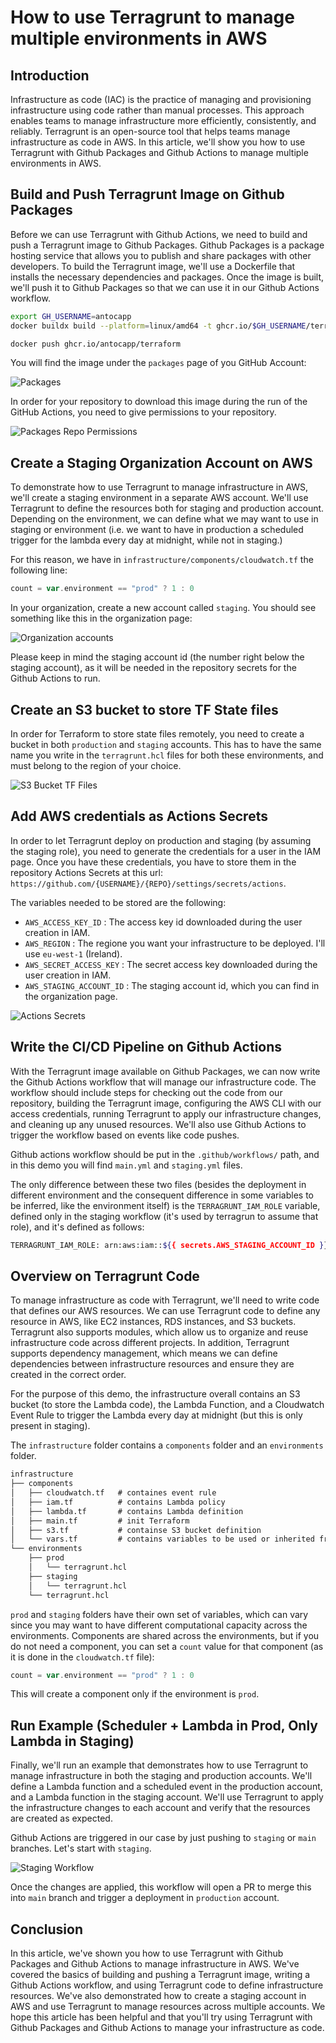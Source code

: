 # How to use Terragrunt to manage multiple environments in AWS

## Introduction

Infrastructure as code (IAC) is the practice of managing and provisioning infrastructure using code rather than manual processes. This approach enables teams to manage infrastructure more efficiently, consistently, and reliably. Terragrunt is an open-source tool that helps teams manage infrastructure as code in AWS. In this article, we'll show you how to use Terragrunt with Github Packages and Github Actions to manage multiple environments in AWS.

## Build and Push Terragrunt Image on Github Packages

Before we can use Terragrunt with Github Actions, we need to build and push a Terragrunt image to Github Packages. Github Packages is a package hosting service that allows you to publish and share packages with other developers. To build the Terragrunt image, we'll use a Dockerfile that installs the necessary dependencies and packages. Once the image is built, we'll push it to Github Packages so that we can use it in our Github Actions workflow.

```bash
export GH_USERNAME=antocapp
docker buildx build --platform=linux/amd64 -t ghcr.io/$GH_USERNAME/terraform -f ./Dockerfile --build-arg TERRAFORM_VERSION=1.1.6 .
```

```bash
docker push ghcr.io/antocapp/terraform
```

You will find the image under the `packages` page of you GitHub Account:

![Packages](./static-images/packages.png?raw=true)

In order for your repository to download this image during the run of the GitHub Actions, you need to give permissions to your repository.


![Packages Repo Permissions](./static-images/packages-access.png?raw=true)

## Create a Staging Organization Account on AWS

To demonstrate how to use Terragrunt to manage infrastructure in AWS, we'll create a staging environment in a separate AWS account. We'll use Terragrunt to define the resources both for staging and production account. Depending on the environment, we can define what we may want to use in staging or environment (i.e. we want to have in production a scheduled trigger for the lambda every day at midnight, while not in staging.)

For this reason, we have in `infrastructure/components/cloudwatch.tf` the following line:

```go
count = var.environment == "prod" ? 1 : 0
```

In your organization, create a new account called `staging`. You should see something like this in the organization page:

![Organization accounts](./static-images/org-accounts.png?raw=true)

Please keep in mind the staging account id (the number right below the staging account), as it will be needed in the repository secrets for the Github Actions to run.

## Create an S3 bucket to store TF State files

In order for Terraform to store state files remotely, you need to create a bucket in both `production` and `staging` accounts. This has to have the same name you write in the `terragrunt.hcl` files for both these environments, and must belong to the region of your choice.

![S3 Bucket TF Files](./static-images/create-tf-bucket.png?raw=true)

## Add AWS credentials as Actions Secrets

In order to let Terragrunt deploy on production and staging (by assuming the staging role), you need to generate the credentials for a user in the IAM page. Once you have these credentials, you have to store them in the repository Actions Secrets at this url: `https://github.com/{USERNAME}/{REPO}/settings/secrets/actions`.

The variables needed to be stored are the following:

- `AWS_ACCESS_KEY_ID` : The access key id downloaded during the user creation in IAM.
- `AWS_REGION` : The regione you want your infrastructure to be deployed. I'll use `eu-west-1` (Ireland).
- `AWS_SECRET_ACCESS_KEY` : The secret access key downloaded during the user creation in IAM.
- `AWS_STAGING_ACCOUNT_ID` : The staging account id, which you can find in the organization page.

![Actions Secrets](./static-images/secrets.png?raw=true)

## Write the CI/CD Pipeline on Github Actions

With the Terragrunt image available on Github Packages, we can now write the Github Actions workflow that will manage our infrastructure code. The workflow should include steps for checking out the code from our repository, building the Terragrunt image, configuring the AWS CLI with our access credentials, running Terragrunt to apply our infrastructure changes, and cleaning up any unused resources. We'll also use Github Actions to trigger the workflow based on events like code pushes.

Github actions workflow should be put in the `.github/workflows/` path, and in this demo you will find `main.yml` and `staging.yml` files.

The only difference between these two files (besides the deployment in different environment and the consequent difference in some variables to be inferred, like the environment itself) is the `TERRAGRUNT_IAM_ROLE` variable, defined only in the staging workflow (it's used by terragrun to assume that role), and it's defined as follows:

```bash
TERRAGRUNT_IAM_ROLE: arn:aws:iam::${{ secrets.AWS_STAGING_ACCOUNT_ID }}:role/OrganizationAccountAccessRole
```

## Overview on Terragrunt Code

To manage infrastructure as code with Terragrunt, we'll need to write code that defines our AWS resources. We can use Terragrunt code to define any resource in AWS, like EC2 instances, RDS instances, and S3 buckets. Terragrunt also supports modules, which allow us to organize and reuse infrastructure code across different projects. In addition, Terragrunt supports dependency management, which means we can define dependencies between infrastructure resources and ensure they are created in the correct order.

For the purpose of this demo, the infrastructure overall contains an S3 bucket (to store the Lambda code), the Lambda Function, and a Cloudwatch Event Rule to trigger the Lambda every day at midnight (but this is only present in staging).

The `infrastructure` folder contains a `components` folder and an `environments` folder.

```txt
infrastructure
├── components
│   ├── cloudwatch.tf   # containes event rule
│   ├── iam.tf          # contains Lambda policy
│   ├── lambda.tf       # contains Lambda definition
│   ├── main.tf         # init Terraform
│   ├── s3.tf           # containse S3 bucket definition
│   └── vars.tf         # contains variables to be used or inherited from environments variables
└── environments
    ├── prod
    │   └── terragrunt.hcl
    ├── staging
    │   └── terragrunt.hcl
    └── terragrunt.hcl
```

`prod` and `staging` folders have their own set of variables, which can vary since you may want to have different computational capacity across the environments. Components are shared across the environments, but if you do not need a component, you can set a `count` value for that component (as it is done in the `cloudwatch.tf` file):

```go
count = var.environment == "prod" ? 1 : 0
```

This will create a component only if the environment is `prod`.

## Run Example (Scheduler + Lambda in Prod, Only Lambda in Staging)

Finally, we'll run an example that demonstrates how to use Terragrunt to manage infrastructure in both the staging and production accounts. We'll define a Lambda function and a scheduled event in the production account, and a Lambda function in the staging account. We'll use Terragrunt to apply the infrastructure changes to each account and verify that the resources are created as expected.

Github Actions are triggered in our case by just pushing to `staging` or `main` branches. Let's start with `staging`.

![Staging Workflow](./static-images/secrets.png?raw=true)

Once the changes are applied, this workflow will open a PR to merge this into `main` branch and trigger a deployment in `production` account.

## Conclusion

In this article, we've shown you how to use Terragrunt with Github Packages and Github Actions to manage infrastructure in AWS. We've covered the basics of building and pushing a Terragrunt image, writing a Github Actions workflow, and using Terragrunt code to define infrastructure resources. We've also demonstrated how to create a staging account in AWS and use Terragrunt to manage resources across multiple accounts. We hope this article has been helpful and that you'll try using Terragrunt with Github Packages and Github Actions to manage your infrastructure as code.
